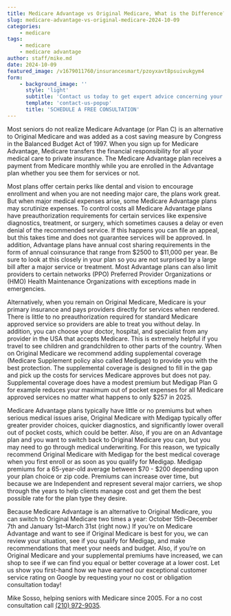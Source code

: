```yaml
---
title: Medicare Advantage vs Original Medicare, What is the Difference?
slug: medicare-advantage-vs-original-medicare-2024-10-09
categories:
    - medicare
tags:
    - medicare
    - medicare advantage
author: staff/mike.md
date: 2024-10-09
featured_image: /v1679011760/insurancesmart/pzoyxavt8psuivukgym4
form:
    - background_image: ''
      style: 'light'
      subtitle: 'Contact us today to get expert advice concerning your insurance needs'
      template: 'contact-us-popup'
      title: 'SCHEDULE A FREE CONSULTATION'
---
```


Most seniors do not realize Medicare Advantage (or Plan C) is an alternative to Original Medicare and was added as a cost saving measure by Congress in the Balanced Budget Act of 1997. When you sign up for Medicare Advantage, Medicare transfers the financial responsibility for all your medical care to private insurance. The Medicare Advantage plan receives a payment from Medicare monthly while you are enrolled in the Advantage plan whether you see them for services or not.

Most plans offer certain perks like dental and vision to encourage enrollment and when you are not needing major care, the plans work great. But when major medical expenses arise, some Medicare Advantage plans may scrutinize expenses. To control costs all Medicare Advantage plans have preauthorization requirements for certain services like expensive diagnostics, treatment, or surgery, which sometimes causes a delay or even denial of the recommended service. If this happens you can file an appeal, but this takes time and does not guarantee services will be approved. In addition, Advantage plans have annual cost sharing requirements in the form of annual coinsurance that range from $2500 to $11,000 per year. Be sure to look at this closely in your plan so you are not surprised by a large bill after a major service or treatment. Most Advantage plans can also limit providers to certain networks (PPO) Preferred Provider Organizations or (HMO) Health Maintenance Organizations with exceptions made in emergencies.

Alternatively, when you remain on Original Medicare, Medicare is your primary insurance and pays providers directly for services when rendered. There is little to no preauthorization required for standard Medicare approved service so providers are able to treat you without delay. In addition, you can choose your doctor, hospital, and specialist from any provider in the USA that accepts Medicare. This is extremely helpful if you travel to see children and grandchildren to other parts of the country. When on Original Medicare we recommend adding supplemental coverage (Medicare Supplement policy also called Medigap) to provide you with the best protection. The supplemental coverage is designed to fill in the gap and pick up the costs for services Medicare approves but does not pay. Supplemental coverage does have a modest premium but Medigap Plan G for example reduces your maximum out of pocket expenses for all Medicare approved services no matter what happens to only $257 in 2025.

Medicare Advantage plans typically have little or no premiums but when serious medical issues arise, Original Medicare with Medigap typically offer greater provider choices, quicker diagnostics, and significantly lower overall out of pocket costs, which could be better. Also, if you are on an Advantage plan and you want to switch back to Original Medicare you can, but you may need to go through medical underwriting. For this reason, we typically recommend Original Medicare with Medigap for the best medical coverage when you first enroll or as soon as you qualify for Medigap. Medigap premiums for a 65-year-old average between $70 - $200 depending upon your plan choice or zip code. Premiums can increase over time, but because we are Independent and represent several major carriers, we shop through the years to help clients manage cost and get them the best possible rate for the plan type they desire.

Because Medicare Advantage is an alternative to Original Medicare, you can switch to Original Medicare two times a year: October 15th–December 7th and January 1st–March 31st (right now.) If you’re on Medicare Advantage and want to see if Original Medicare is best for you, we can review your situation, see if you qualify for Medigap, and make recommendations that meet your needs and budget. Also, if you’re on Original Medicare and your supplemental premiums have increased, we can shop to see if we can find you equal or better coverage at a lower cost. Let us show you first-hand how we have earned our exceptional customer service rating on Google by requesting your no cost or obligation consultation today!

Mike Sosso, helping seniors with Medicare since 2005. For a no cost consultation call [(210) 972-9035](tel:2109729035).
